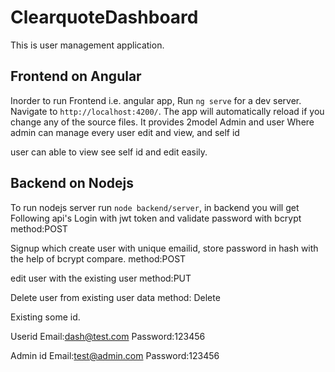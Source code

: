 # ClearquoteDashboard

This is user management application.

## Frontend on Angular
Inorder to run Frontend i.e. angular app, Run `ng serve` for a dev server. Navigate to `http://localhost:4200/`. The app will automatically reload if you change any of the source files.
It provides 2model Admin and user
Where admin can manage every user edit and view, and self id

user can able to view see self id and edit easily.

## Backend on Nodejs
To run nodejs server run `node backend/server`, in backend you will get Following api's
Login with jwt token and validate password with bcrypt method:POST

Signup which create user with unique emailid,  store password in hash with the help of bcrypt compare. method:POST

edit user with the existing user method:PUT

Delete user from existing user data method: Delete


Existing some id.

Userid
Email:dash@test.com
Password:123456

Admin id
Email:test@admin.com
Password:123456

